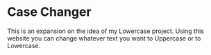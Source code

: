 # Case Changer
This is an expansion on the idea of my Lowercase project. Using this website you can change whatever text you want to Uppercase or to Lowercase. 
